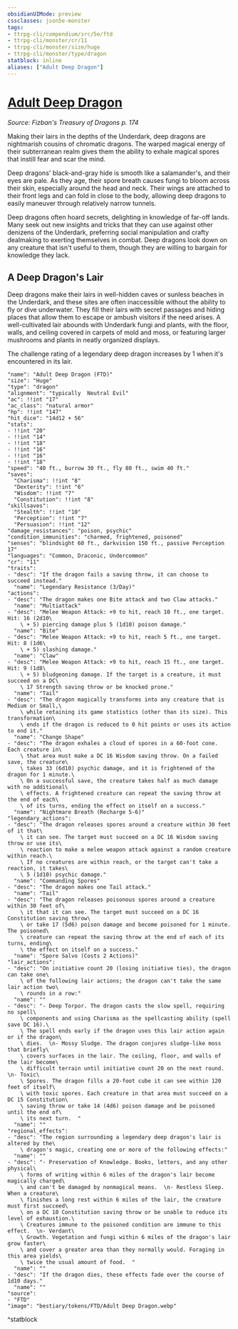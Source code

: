```yaml
---
obsidianUIMode: preview
cssclasses: json5e-monster
tags:
- ttrpg-cli/compendium/src/5e/ftd
- ttrpg-cli/monster/cr/11
- ttrpg-cli/monster/size/huge
- ttrpg-cli/monster/type/dragon
statblock: inline
aliases: ["Adult Deep Dragon"]
---
```

# [Adult Deep Dragon](3-Compendium\CLI\bestiary\dragon/adult-deep-dragon-ftd.md)
*Source: Fizban's Treasury of Dragons p. 174*  

Making their lairs in the depths of the Underdark, deep dragons are nightmarish cousins of chromatic dragons. The warped magical energy of their subterranean realm gives them the ability to exhale magical spores that instill fear and scar the mind.

Deep dragons' black-and-gray hide is smooth like a salamander's, and their eyes are pale. As they age, their spore breath causes fungi to bloom across their skin, especially around the head and neck. Their wings are attached to their front legs and can fold in close to the body, allowing deep dragons to easily maneuver through relatively narrow tunnels.

Deep dragons often hoard secrets, delighting in knowledge of far-off lands. Many seek out new insights and tricks that they can use against other denizens of the Underdark, preferring social manipulation and crafty dealmaking to exerting themselves in combat. Deep dragons look down on any creature that isn't useful to them, though they are willing to bargain for knowledge they lack.

## A Deep Dragon's Lair

Deep dragons make their lairs in well-hidden caves or sunless beaches in the Underdark, and these sites are often inaccessible without the ability to fly or dive underwater. They fill their lairs with secret passages and hiding places that allow them to escape or ambush visitors if the need arises. A well-cultivated lair abounds with Underdark fungi and plants, with the floor, walls, and ceiling covered in carpets of mold and moss, or featuring larger mushrooms and plants in neatly organized displays.

The challenge rating of a legendary deep dragon increases by 1 when it's encountered in its lair.

```statblock
"name": "Adult Deep Dragon (FTD)"
"size": "Huge"
"type": "dragon"
"alignment": "typically  Neutral Evil"
"ac": !!int "17"
"ac_class": "natural armor"
"hp": !!int "147"
"hit_dice": "14d12 + 56"
"stats":
- !!int "20"
- !!int "14"
- !!int "18"
- !!int "16"
- !!int "16"
- !!int "18"
"speed": "40 ft., burrow 30 ft., fly 80 ft., swim 40 ft."
"saves":
  "Charisma": !!int "8"
  "Dexterity": !!int "6"
  "Wisdom": !!int "7"
  "Constitution": !!int "8"
"skillsaves":
  "Stealth": !!int "10"
  "Perception": !!int "7"
  "Persuasion": !!int "12"
"damage_resistances": "poison, psychic"
"condition_immunities": "charmed, frightened, poisoned"
"senses": "blindsight 60 ft., darkvision 150 ft., passive Perception 17"
"languages": "Common, Draconic, Undercommon"
"cr": "11"
"traits":
- "desc": "If the dragon fails a saving throw, it can choose to succeed instead."
  "name": "Legendary Resistance (3/Day)"
"actions":
- "desc": "The dragon makes one Bite attack and two Claw attacks."
  "name": "Multiattack"
- "desc": "Melee Weapon Attack: +9 to hit, reach 10 ft., one target. Hit: 16 (2d10\
    \ + 5) piercing damage plus 5 (1d10) poison damage."
  "name": "Bite"
- "desc": "Melee Weapon Attack: +9 to hit, reach 5 ft., one target. Hit: 8 (1d6\
    \ + 5) slashing damage."
  "name": "Claw"
- "desc": "Melee Weapon Attack: +9 to hit, reach 15 ft., one target. Hit: 9 (1d8\
    \ + 5) bludgeoning damage. If the target is a creature, it must succeed on a DC\
    \ 17 Strength saving throw or be knocked prone."
  "name": "Tail"
- "desc": "The dragon magically transforms into any creature that is Medium or Small,\
    \ while retaining its game statistics (other than its size). This transformation\
    \ ends if the dragon is reduced to 0 hit points or uses its action to end it."
  "name": "Change Shape"
- "desc": "The dragon exhales a cloud of spores in a 60-foot cone. Each creature in\
    \ that area must make a DC 16 Wisdom saving throw. On a failed save, the creature\
    \ takes 33 (6d10) psychic damage, and it is frightened of the dragon for 1 minute.\
    \ On a successful save, the creature takes half as much damage with no additional\
    \ effects. A frightened creature can repeat the saving throw at the end of each\
    \ of its turns, ending the effect on itself on a success."
  "name": "Nightmare Breath (Recharge 5-6)"
"legendary_actions":
- "desc": "The dragon releases spores around a creature within 30 feet of it that\
    \ it can see. The target must succeed on a DC 16 Wisdom saving throw or use its\
    \ reaction to make a melee weapon attack against a random creature within reach.\
    \ If no creatures are within reach, or the target can't take a reaction, it takes\
    \ 5 (1d10) psychic damage."
  "name": "Commanding Spores"
- "desc": "The dragon makes one Tail attack."
  "name": "Tail"
- "desc": "The dragon releases poisonous spores around a creature within 30 feet of\
    \ it that it can see. The target must succeed on a DC 16 Constitution saving throw\
    \ or take 17 (5d6) poison damage and become poisoned for 1 minute. The poisoned\
    \ creature can repeat the saving throw at the end of each of its turns, ending\
    \ the effect on itself on a success."
  "name": "Spore Salvo (Costs 2 Actions)"
"lair_actions":
- "desc": "On initiative count 20 (losing initiative ties), the dragon can take one\
    \ of the following lair actions; the dragon can't take the same lair action two\
    \ rounds in a row:"
  "name": ""
- "desc": "- Deep Torpor. The dragon casts the slow spell, requiring no spell\
    \ components and using Charisma as the spellcasting ability (spell save DC 16).\
    \ The spell ends early if the dragon uses this lair action again or if the dragon\
    \ dies.  \n- Mossy Sludge. The dragon conjures sludge-like moss that briefly\
    \ covers surfaces in the lair. The ceiling, floor, and walls of the lair become\
    \ difficult terrain until initiative count 20 on the next round.  \n- Toxic\
    \ Spores. The dragon fills a 20-foot cube it can see within 120 feet of itself\
    \ with toxic spores. Each creature in that area must succeed on a DC 15 Constitution\
    \ saving throw or take 14 (4d6) poison damage and be poisoned until the end of\
    \ its next turn.  "
  "name": ""
"regional_effects":
- "desc": "The region surrounding a legendary deep dragon's lair is altered by the\
    \ dragon's magic, creating one or more of the following effects:"
  "name": ""
- "desc": "- Preservation of Knowledge. Books, letters, and any other physical\
    \ forms of writing within 6 miles of the dragon's lair become magically charged\
    \ and can't be damaged by nonmagical means.  \n- Restless Sleep. When a creature\
    \ finishes a long rest within 6 miles of the lair, the creature must first succeed\
    \ on a DC 10 Constitution saving throw or be unable to reduce its level of exhaustion.\
    \ Creatures immune to the poisoned condition are immune to this effect.  \n- Verdant\
    \ Growth. Vegetation and fungi within 6 miles of the dragon's lair grow faster\
    \ and cover a greater area than they normally would. Foraging in this area yields\
    \ twice the usual amount of food.  "
  "name": ""
- "desc": "If the dragon dies, these effects fade over the course of 1d10 days."
  "name": ""
"source":
- "FTD"
"image": "bestiary/tokens/FTD/Adult Deep Dragon.webp"
```
^statblock